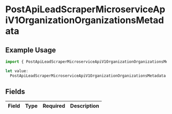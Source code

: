 # PostApiLeadScraperMicroserviceApiV1OrganizationOrganizationsMetadata

## Example Usage

```typescript
import { PostApiLeadScraperMicroserviceApiV1OrganizationOrganizationsMetadata } from "oppulence-backend-sdk/models/operations";

let value:
  PostApiLeadScraperMicroserviceApiV1OrganizationOrganizationsMetadata = {};
```

## Fields

| Field       | Type        | Required    | Description |
| ----------- | ----------- | ----------- | ----------- |
